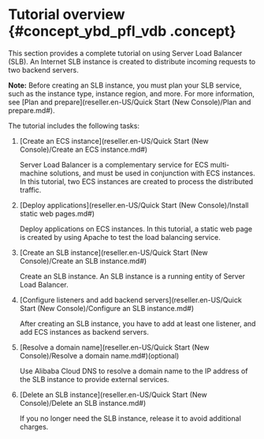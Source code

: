 # Tutorial overview {#concept_ybd_pfl_vdb .concept}

This section provides a complete tutorial on using Server Load Balancer \(SLB\). An Internet SLB instance is created to distribute incoming requests to two backend servers.

**Note:** Before creating an SLB instance, you must plan your SLB service, such as the instance type, instance region, and more. For more information, see [Plan and prepare](reseller.en-US/Quick Start (New Console)/Plan and prepare.md#).

The tutorial includes the following tasks:

1.  [Create an ECS instance](reseller.en-US/Quick Start (New Console)/Create an ECS instance.md#)

    Server Load Balancer is a complementary service for ECS multi-machine solutions, and must be used in conjunction with ECS instances. In this tutorial, two ECS instances are created to process the distributed traffic.

2.  [Deploy applications](reseller.en-US/Quick Start (New Console)/Install static web pages.md#)

    Deploy applications on ECS instances. In this tutorial, a static web page is created by using Apache to test the load balancing service.

3.  [Create an SLB instance](reseller.en-US/Quick Start (New Console)/Create an SLB instance.md#)

    Create an SLB instance. An SLB instance is a running entity of Server Load Balancer.

4.  [Configure listeners and add backend servers](reseller.en-US/Quick Start (New Console)/Configure an SLB instance.md#)

    After creating an SLB instance, you have to add at least one listener, and add ECS instances as backend servers.

5.  [Resolve a domain name](reseller.en-US/Quick Start (New Console)/Resolve a domain name.md#)\(optional\)

    Use Alibaba Cloud DNS to resolve a domain name to the IP address of the SLB instance to provide external services.

6.  [Delete an SLB instance](reseller.en-US/Quick Start (New Console)/Delete an SLB instance.md#)

    If you no longer need the SLB instance, release it to avoid additional charges.


